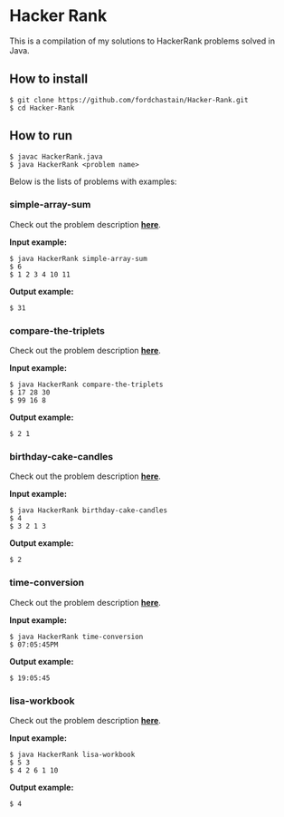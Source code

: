 # Hacker Rank

This is a compilation of my solutions to HackerRank problems solved in Java.

## How to install

```
$ git clone https://github.com/fordchastain/Hacker-Rank.git
$ cd Hacker-Rank
```

## How to run

```
$ javac HackerRank.java
$ java HackerRank <problem name>
```

Below is the lists of problems with examples:

### simple-array-sum

Check out the problem description **[here](https://www.hackerrank.com/challenges/simple-array-sum/problem)**.

**Input example:**
```
$ java HackerRank simple-array-sum
$ 6
$ 1 2 3 4 10 11
```

**Output example:**
```
$ 31
```

### compare-the-triplets

Check out the problem description **[here](https://www.hackerrank.com/challenges/compare-the-triplets/problem)**.

**Input example:**
```
$ java HackerRank compare-the-triplets
$ 17 28 30
$ 99 16 8
```

**Output example:**
```
$ 2 1
```

### birthday-cake-candles

Check out the problem description **[here](https://www.hackerrank.com/challenges/birthday-cake-candles/problem)**.

**Input example:**
```
$ java HackerRank birthday-cake-candles
$ 4
$ 3 2 1 3
```

**Output example:**
```
$ 2
```

### time-conversion

Check out the problem description **[here](https://www.hackerrank.com/challenges/time-conversion/problem)**.

**Input example:**
```
$ java HackerRank time-conversion
$ 07:05:45PM
```

**Output example:**
```
$ 19:05:45
```

### lisa-workbook

Check out the problem description **[here](https://www.hackerrank.com/challenges/lisa-workbook/problem)**.

**Input example:**
```
$ java HackerRank lisa-workbook
$ 5 3
$ 4 2 6 1 10
```

**Output example:**
```
$ 4
```